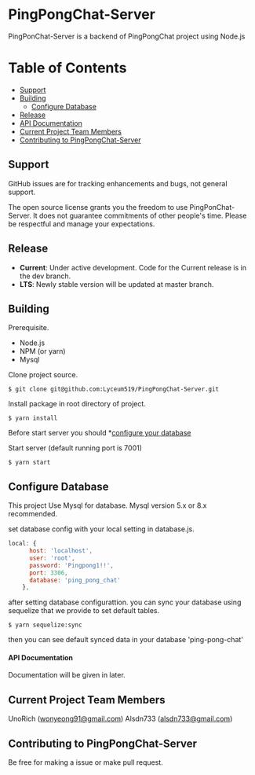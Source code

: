 # PingPongChat-Server
PingPonChat-Server is a backend of PingPongChat project using Node.js

# Table of Contents

* [Support](#support)
* [Building](#building)
  * [Configure Database](#configure-database)
* [Release](#release)
* [API Documentation](#api-documentation)
* [Current Project Team Members](#current-project-team-members)
* [Contributing to PingPongChat-Server](#contributing-to-pingpongchat-server)

## Support
GitHub issues are for tracking enhancements and bugs, not general support.

The open source license grants you the freedom to use PingPonChat-Server. It does not
guarantee commitments of other people's time. Please be respectful and manage
your expectations.

## Release

* **Current**: Under active development. Code for the Current release is in the
  dev branch.
* **LTS**: Newly stable version will be updated at master branch.

## Building

Prerequisite.

- Node.js
- NPM (or yarn)
- Mysql

Clone project source.
``` console
$ git clone git@github.com:Lyceum519/PingPongChat-Server.git
```

Install package in root directory of project.
``` console
$ yarn install 
```

Before start server you should *[configure your database](#configure-database)

Start server (default running port is 7001)
``` console
$ yarn start
```


## Configure Database

This project Use Mysql for database. Mysql version 5.x or 8.x recommended.

set database config with your local setting in database.js.

``` dabase.js
local: {
      host: 'localhost',
      user: 'root',
      password: 'Pingpong1!!',
      port: 3306,
      database: 'ping_pong_chat'
    },
```

after setting database configurattion. you can sync your database using sequelize that we provide to set default tables.

``` console
$ yarn sequelize:sync
```

then you can see default synced data in your database 'ping-pong-chat'

#### API Documentation

Documentation will be given in later.

## Current Project Team Members

UnoRich (wonyeong91@gmail.com)
Alsdn733 (alsdn733@gmail.com)

## Contributing to PingPongChat-Server

Be free for making a issue or make pull request.